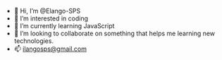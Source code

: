 - 👋 Hi, I’m @Elango-SPS
- 👀 I’m interested in coding
- 🌱 I’m currently learning JavaScript
- 💞️ I’m looking to collaborate on something that helps me learning new technologies.
- 📫 ilangosps@gmail.com

<!---
Elango-SPS/Elango-SPS is a ✨ special ✨ repository because its `README.md` (this file) appears on your GitHub profile.
You can click the Preview link to take a look at your changes.
--->
